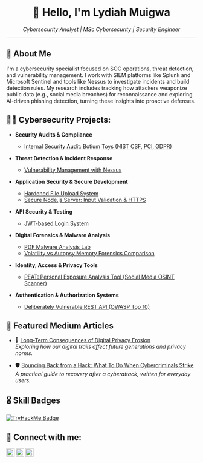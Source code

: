 <h1 align="center">👋 Hello, I'm Lydiah Muigwa</h1>

<p align="center"><em>Cybersecurity Analyst | MSc Cybersecurity | Security Engineer</em></p>

---

## 🧭 About Me

I'm a cybersecurity specialist focused on SOC operations, threat detection, and vulnerability management. I work with SIEM platforms like Splunk and Microsoft Sentinel and tools like Nessus to investigate incidents and build detection rules. My research includes tracking how attackers weaponize public data (e.g., social media breaches) for reconnaissance and exploring AI-driven phishing detection, turning these insights into proactive defenses.


<h2>👨‍💻 Cybersecurity Projects:</h2>


- <b>Security Audits & Compliance</b>
  - [Internal Security Audit: Botium Toys (NIST CSF, PCI, GDPR)](https://github.com/LydiahMuigwa/internal-security-audit-botium)

- <b>Threat Detection & Incident Response</b>
  - [Vulnerability Management with Nessus](https://github.com/LydiahMuigwa/Vulnerability-Management-with-Nessus)

- <b>Application Security & Secure Development</b>
  - [Hardened File Upload System](https://github.com/LydiahMuigwa/secure-file-upload)
  - [Secure Node.js Server: Input Validation & HTTPS](https://github.com/LydiahMuigwa/Secure-Http-Server)
  
  
- <b>API Security & Testing</b>
  - [JWT-based Login System](https://github.com/LydiahMuigwa/JWT-Authentication)

- <b>Digital Forensics & Malware Analysis</b>
  - [PDF Malware Analysis Lab](https://github.com/LydiahMuigwa/pdf-malware-analysis-lab)
  - [Volatility vs Autopsy Memory Forensics Comparison](https://github.com/LydiahMuigwa/autopsy-vs-volatility)

- <b> Identity, Access & Privacy Tools</b>
  - [PEAT: Personal Exposure Analysis Tool (Social Media OSINT Scanner)](https://github.com/LydiahMuigwa/peat-tool)

- <b>Authentication & Authorization Systems</b>
  - [Deliberately Vulnerable REST API (OWASP Top 10)](https://github.com/LydiahMuigwa/Algorithms-Practice)
    
<h2>📝 Featured Medium Articles</h2>

- 🔐 [Long-Term Consequences of Digital Privacy Erosion](https://medium.com/@lydiahmuigua/long-term-consequences-of-digital-privacy-erosion-3d9c1ea7d9e0)  
  *Exploring how our digital trails affect future generations and privacy norms.*

- 🛡️ [Bouncing Back from a Hack: What To Do When Cybercriminals Strike](https://medium.com/@lydiahmuigua/bouncing-back-from-a-hack-what-to-do-when-cybercriminals-strike-87b6e790c398)  
  *A practical guide to recovery after a cyberattack, written for everyday users.*

<h2>🎖️ Skill Badges</h2>
<a href="https://tryhackme.com/p/2592644" target="_blank">
  <img src="https://tryhackme-badges.s3.amazonaws.com/Lykah.png" alt="TryHackMe Badge" />
</a>


<h2> 🤳 Connect with me:</h2>

[<img align="left" alt="Lydiah | LinkedIn" width="22px" src="https://cdn.jsdelivr.net/npm/simple-icons@v3/icons/linkedin.svg" />][linkedin]
[<img align="left" alt="Lydiah | Medium" width="22px" src="https://cdn.jsdelivr.net/npm/simple-icons@v3/icons/medium.svg" />][medium]
[<img align="left" alt="TheSafeClickHQ | Instagram" width="22px" src="https://cdn.jsdelivr.net/npm/simple-icons@v3/icons/instagram.svg" />][instagram]

<br/>

[linkedin]: https://www.linkedin.com/in/lydiahmuigwa  
[medium]: https://medium.com/@lydiahmuigua  
[instagram]: https://www.instagram.com/thesafeclickhq/



<!--
**joshmadakor1/joshmadakor1** is a ✨ _special_ ✨ repository because its `README.md` (this file) appears on your GitHub profile.

Here are some ideas to get you started:

- 🔭 I’m currently working on ...
- 🌱 I’m currently learning ...
- 👯 I’m looking to collaborate on ...
- 🤔 I’m looking for help with ...
- 💬 Ask me about ...
- 📫 How to reach me: ...
- 😄 Pronouns: ...
- ⚡ Fun fact: ...
-->






<!--
**LydiahMuigwa/LydiahMuigwa** is a ✨ _special_ ✨ repository because its `README.md` (this file) appears on your GitHub profile.

Here are some ideas to get you started:

- 🔭 I’m currently working on ...
- 🌱 I’m currently learning ...
- 👯 I’m looking to collaborate on ...
- 🤔 I’m looking for help with ...
- 💬 Ask me about ...
- 📫 How to reach me: ...
- 😄 Pronouns: ...
- ⚡ Fun fact: ...
-->
